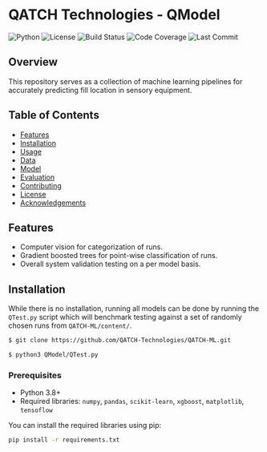 # QATCH Technologies - QModel
![Python](https://img.shields.io/badge/python-3.8%2B-blue.svg)
![License](https://img.shields.io/badge/license-MIT-green.svg)
![Build Status](https://img.shields.io/https://github.com/QATCH-Technologies/QATCH-ML/blob/main/.github/workflows/python-app.ymlbranch=main)
![Code Coverage](https://img.shields.io/codecov/c/github/username/repository)
![Last Commit](https://img.shields.io/github/last-commit/username/repository)

## Overview

This repository serves as a collection of machine learning pipelines for accurately predicting fill location in sensory equipment.

## Table of Contents

- [Features](#features)
- [Installation](#installation)
- [Usage](#usage)
- [Data](#data)
- [Model](#model)
- [Evaluation](#evaluation)
- [Contributing](#contributing)
- [License](#license)
- [Acknowledgements](#acknowledgements)

## Features

- Computer vision for categorization of runs.
- Gradient boosted trees for point-wise classification of runs.
- Overall system validation testing on a per model basis.
  
## Installation
While there is no installation, running all models can be done by running the `QTest.py` script which will benchmark testing against a set of randomly chosen runs from `QATCH-ML/content/`.
```bash
$ git clone https://github.com/QATCH-Technologies/QATCH-ML.git
```
```bash
$ python3 QModel/QTest.py
```
### Prerequisites

- Python 3.8+
- Required libraries: `numpy`, `pandas`, `scikit-learn`, `xgboost`, `matplotlib`, `tensoflow`

You can install the required libraries using pip:

```bash
pip install -r requirements.txt
```
